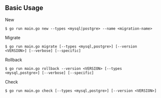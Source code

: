 ## Basic Usage

New
```shell
$ go run main.go new --types <mysql|postgre> --name <migration-name>
```
Migrate
```shell
$ go run main.go migrate [--types <mysql,postgre>] [--version <VERSION>] [--verbose] [--specific]
```
Rollback
```shell
$ go run main.go rollback --version <VERSION> [--types <mysql,postgre>] [--verbose] [--specific]
```
Check
```shell
$ go run main.go check [--types <mysql,postgre>] [--version <VERSION>]